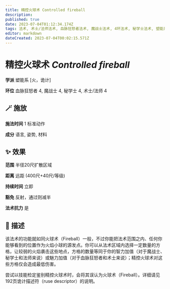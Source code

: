 ```yaml
---
title: 精控火球术 Controlled fireball
description: 
published: true
date: 2023-07-04T01:12:34.174Z
tags: 法术, 术士/法师法术, 血脉狂怒者法术, 魔战士法术, 4环法术, 秘学士法术, 塑能系, 火，诡计
editor: markdown
dateCreated: 2023-07-04T00:02:15.571Z
---
```


# **精控火球术** *Controlled fireball*

**学派** 塑能系 \[火，诡计\] 

**环位** 血脉狂怒者 4, 魔战士 4, 秘学士 4, 术士/法师 4

## 🪄 施放

**施法时间** 1 标准动作

**成分** 语言, 姿势, 材料

## ✨ 效果  

**范围** 半径20尺扩散区域

**距离** 远距 (400尺+40尺/等级)  

**持续时间** 立即 

**豁免** 反射，通过则减半

**法术抗力** 是

## 📖 描述

该法术的功能就如同火球术（Fireball）一般，不过你能把法术范围之内、任何你能够看到的位置作为火焰小球的源发点。你可以从法术区域内选择一定数量的方格，让较弱的火焰袭击这些地点，方格的数量等同于你的智力加值（对于魔战士、秘学士和法师来说）或魅力加值（对于血脉狂怒者和术士来说）；精控火球术对这些方格仅会造成最低伤害。

尝试以技能检定鉴别精控火球术时，会将其误认为火球术（Fireball）。详细请见192页诡计描述符（ruse descriptor）的说明。
    